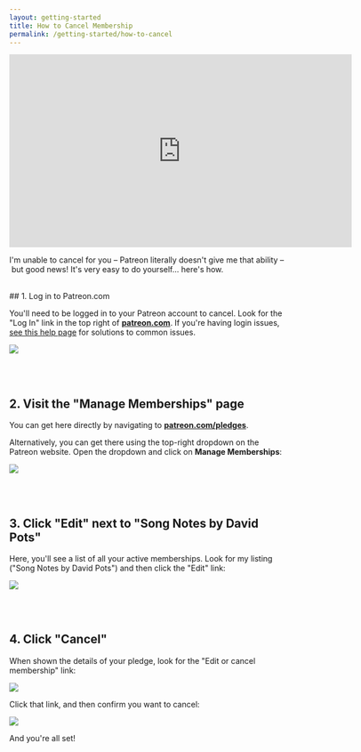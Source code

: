 ```yaml
---
layout: getting-started
title: How to Cancel Membership
permalink: /getting-started/how-to-cancel
---
```


<iframe width="616" height="347" src="https://www.youtube.com/embed/36nMDbeEKyk?showinfo=0" frameborder="0" allowfullscreen></iframe>
<!-- https://youtu.be/36nMDbeEKyk -->

<p class="large">I'm unable to cancel for you – Patreon literally doesn't give me that ability – but good news! It's very easy to do yourself... here's how.</p>

<br />
## 1. Log in to Patreon.com

You'll need to be logged in to your Patreon account to cancel. Look for the "Log In" link in the top right of **[patreon.com](http://patreon.com)**. If you're having login issues, [see this help page](/getting-started/how-to-log-in) for solutions to common issues.

<img class="pretty-img" src="https://imagedelivery.net/GppmjzYePBmVFRqlA4p8pQ/9fdc20cc-f53f-4013-2eb0-f713d54dc600/public" />

<br /><br />
## 2. Visit the "Manage Memberships" page

You can get here directly by navigating to **[patreon.com/pledges](http://patreon.com/pledges)**.

Alternatively, you can get there using the top-right dropdown on the Patreon website. Open the dropdown and click on **Manage Memberships**:

<img class="pretty-img" src="https://imagedelivery.net/GppmjzYePBmVFRqlA4p8pQ/4f79e418-ad3f-4234-f318-40964f5c8700/public" />

<br /><br />
## 3. Click "Edit" next to "Song Notes by David Pots"

Here, you'll see a list of all your active memberships. Look for my listing ("Song Notes by David Pots") and then click the "Edit" link:

<img class="pretty-img" src="https://imagedelivery.net/GppmjzYePBmVFRqlA4p8pQ/e602b0b9-93d4-4ddf-06cd-d6c2b6bf2600/public" />

<br /><br />
## 4. Click "Cancel"

When shown the details of your pledge, look for the "Edit or cancel membership" link:

<img class="pretty-img" src="https://imagedelivery.net/GppmjzYePBmVFRqlA4p8pQ/9c1638e3-3c21-4deb-1900-270f897e9800/public" />

Click that link, and then confirm you want to cancel:

<img class="pretty-img" src="https://imagedelivery.net/GppmjzYePBmVFRqlA4p8pQ/36acb572-b181-44ab-5c98-ab3b109c0c00/public" />

And you're all set!
